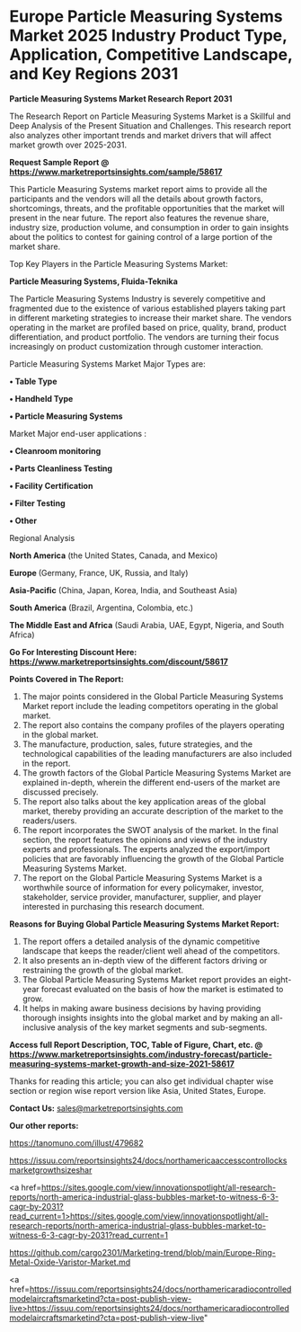 # Europe Particle Measuring Systems Market 2025 Industry Product Type, Application, Competitive Landscape, and Key Regions 2031

<strong>Particle Measuring Systems Market Research Report 2031</strong>

The Research Report on Particle Measuring Systems Market is a Skillful and Deep Analysis of the Present Situation and Challenges. This research report also analyzes other important trends and market drivers that will affect market growth over 2025-2031.

<strong>Request Sample Report @ <a href=https://www.marketreportsinsights.com/sample/58617>https://www.marketreportsinsights.com/sample/58617</a></strong>

This Particle Measuring Systems market report aims to provide all the participants and the vendors will all the details about growth factors, shortcomings, threats, and the profitable opportunities that the market will present in the near future. The report also features the revenue share, industry size, production volume, and consumption in order to gain insights about the politics to contest for gaining control of a large portion of the market share.

Top Key Players in the Particle Measuring Systems Market:

<strong>Particle Measuring Systems, Fluida-Teknika</strong>

The Particle Measuring Systems Industry is severely competitive and fragmented due to the existence of various established players taking part in different marketing strategies to increase their market share. The vendors operating in the market are profiled based on price, quality, brand, product differentiation, and product portfolio. The vendors are turning their focus increasingly on product customization through customer interaction.

Particle Measuring Systems Market Major Types are:

<strong>• Table Type

• Handheld Type

• Particle Measuring Systems</strong>

Market Major end-user applications :

<strong>• Cleanroom monitoring

• Parts Cleanliness Testing

• Facility Certification

• Filter Testing

• Other</strong>

Regional Analysis

</u><strong><b>North America</b></strong> (the United States, Canada, and Mexico)

<strong><b>Europe </b></strong>(Germany, France, UK, Russia, and Italy)

<strong><b>Asia-Pacific</b></strong> (China, Japan, Korea, India, and Southeast Asia)

<strong><b>South America</b></strong> (Brazil, Argentina, Colombia, etc.)

<strong><b>The Middle East and Africa</b></strong> (Saudi Arabia, UAE, Egypt, Nigeria, and South Africa)

<strong>Go For Interesting Discount Here: <a href=https://www.marketreportsinsights.com/discount/58617>https://www.marketreportsinsights.com/discount/58617</a></strong>

<strong>Points Covered in The Report:</strong>
<ol>
  <li>The major points considered in the Global Particle Measuring Systems Market report include the leading competitors operating in the global market.</li>
  <li>The report also contains the company profiles of the players operating in the global market.</li>
  <li>The manufacture, production, sales, future strategies, and the technological capabilities of the leading manufacturers are also included in the report.</li>
  <li>The growth factors of the Global Particle Measuring Systems Market are explained in-depth, wherein the different end-users of the market are discussed precisely.</li>
  <li>The report also talks about the key application areas of the global market, thereby providing an accurate description of the market to the readers/users.</li>
  <li>The report incorporates the SWOT analysis of the market. In the final section, the report features the opinions and views of the industry experts and professionals. The experts analyzed the export/import policies that are favorably influencing the growth of the Global Particle Measuring Systems Market.</li>
  <li>The report on the Global Particle Measuring Systems Market is a worthwhile source of information for every policymaker, investor, stakeholder, service provider, manufacturer, supplier, and player interested in purchasing this research document.</li>
</ol>
<strong>Reasons for Buying Global Particle Measuring Systems Market Report:</strong>

<ol>
  <li>The report offers a detailed analysis of the dynamic competitive landscape that keeps the reader/client well ahead of the competitors.</li>
  <li>It also presents an in-depth view of the different factors driving or restraining the growth of the global market.</li>
  <li>The Global Particle Measuring Systems Market report provides an eight-year forecast evaluated on the basis of how the market is estimated to grow.</li>
  <li>It helps in making aware business decisions by having providing thorough insights insights into the global market and by making an all-inclusive analysis of the key market segments and sub-segments.</li>
</ol>
<strong>Access full Report Description, TOC, Table of Figure, Chart, etc. @ <a href=https://www.marketreportsinsights.com/industry-forecast/particle-measuring-systems-market-growth-and-size-2021-58617>https://www.marketreportsinsights.com/industry-forecast/particle-measuring-systems-market-growth-and-size-2021-58617</a></strong>


Thanks for reading this article; you can also get individual chapter wise section or region wise report version like Asia, United States, Europe.

<strong>Contact Us:</strong>
sales@marketreportsinsights.com

<strong>Our other reports:</strong>

<a href=https://tanomuno.com/illust/479682>https://tanomuno.com/illust/479682</a>

<a href=https://issuu.com/reportsinsights24/docs/northamericaaccesscontrollocksmarketgrowthsizeshar>https://issuu.com/reportsinsights24/docs/northamericaaccesscontrollocksmarketgrowthsizeshar</a>

<a href=https://sites.google.com/view/innovationspotlight/all-research-reports/north-america-industrial-glass-bubbles-market-to-witness-6-3-cagr-by-2031?read_current=1>https://sites.google.com/view/innovationspotlight/all-research-reports/north-america-industrial-glass-bubbles-market-to-witness-6-3-cagr-by-2031?read_current=1</a>

<a href=https://github.com/cargo2301/Marketing-trend/blob/main/Europe-Ring-Metal-Oxide-Varistor-Market.md>https://github.com/cargo2301/Marketing-trend/blob/main/Europe-Ring-Metal-Oxide-Varistor-Market.md</a>

<a href=https://issuu.com/reportsinsights24/docs/northamericaradiocontrolledmodelaircraftsmarketind?cta=post-publish-view-live>https://issuu.com/reportsinsights24/docs/northamericaradiocontrolledmodelaircraftsmarketind?cta=post-publish-view-live</a>"
